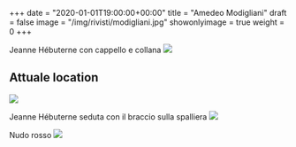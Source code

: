 +++
date = "2020-01-01T19:00:00+00:00"
title = "Amedeo Modigliani"
draft = false
image = "/img/rivisti/modigliani.jpg"
showonlyimage = true
weight = 0
+++

<!--more-->
Jeanne Hébuterne con cappello e collana
![](/img/rivisti/modigliani.jpg)
## Attuale location
![](/img/rivisti/mod01.jpg)

Jeanne Hébuterne seduta con il braccio sulla spalliera
![](/img/rivisti/modigliani2.jpg)

Nudo rosso
![](/img/rivisti/modigliani3.jpg)
